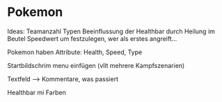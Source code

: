 # Pokemon

Ideas:
Teamanzahl
Typen
Beeinflussung der Healthbar durch Heilung im Beutel
Speedwert um festzulegen, wer als erstes angreift...

Pokemon haben Attribute: Health, Speed, Type

Startbildschrim menu einfügen (vllt mehrere Kampfszenarien)

Textfeld --> Kommentare, was passiert

Healthbar mi Farben